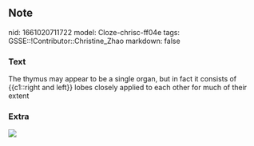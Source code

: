## Note
nid: 1661020711722
model: Cloze-chrisc-ff04e
tags: GSSE::!Contributor::Christine_Zhao
markdown: false

### Text
<div>
  <div>
    <div>
      The thymus may appear to be a single organ, but in fact it
      consists of {{c1::right and left}} lobes closely applied to
      each other for much of their extent
    </div>
  </div>
</div>

### Extra
<img src="Screen%20Shot%202021-06-03%20at%208.33.36%20pm.png">
